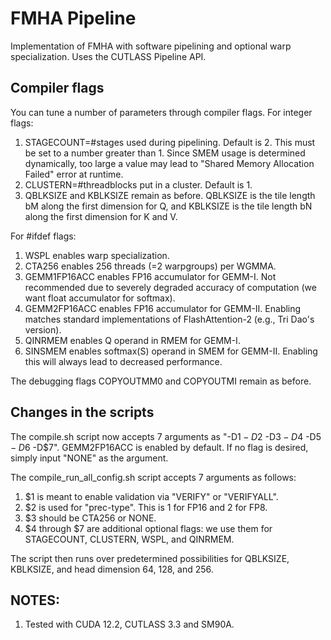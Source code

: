 # FMHA Pipeline

Implementation of FMHA with software pipelining and optional warp specialization. Uses the CUTLASS Pipeline API.

## Compiler flags

You can tune a number of parameters through compiler flags. For integer flags:

1. STAGECOUNT=#stages used during pipelining. Default is 2. This must be set to a number greater than 1. Since SMEM usage is determined dynamically, too large a value may lead to "Shared Memory Allocation Failed" error at runtime.
2. CLUSTERN=#threadblocks put in a cluster. Default is 1.
3. QBLKSIZE and KBLKSIZE remain as before. QBLKSIZE is the tile length bM along the first dimension for Q, and KBLKSIZE is the tile length bN along the first dimension for K and V.

For #ifdef flags:

1. WSPL enables warp specialization.
2. CTA256 enables 256 threads (=2 warpgroups) per WGMMA.
3. GEMM1FP16ACC enables FP16 accumulator for GEMM-I. Not recommended due to severely degraded accuracy of computation (we want float accumulator for softmax).
4. GEMM2FP16ACC enables FP16 accumulator for GEMM-II. Enabling matches standard implementations of FlashAttention-2 (e.g., Tri Dao's version).
5. QINRMEM enables Q operand in RMEM for GEMM-I.
6. SINSMEM enables softmax(S) operand in SMEM for GEMM-II. Enabling this will always lead to decreased performance.

The debugging flags COPYOUTMM0 and COPYOUTMI remain as before. 

## Changes in the scripts

The compile.sh script now accepts 7 arguments as "-D$1 -D$2 -D$3 -D$4 -D$5 -D$6 -D$7". GEMM2FP16ACC is enabled by default. If no flag is desired, simply input "NONE" as the argument.

The compile_run_all_config.sh script accepts 7 arguments as follows:
1. $1 is meant to enable validation via "VERIFY" or "VERIFYALL".
2. $2 is used for "prec-type". This is 1 for FP16 and 2 for FP8.
3. $3 should be CTA256 or NONE.
4. $4 through $7 are additional optional flags: we use them for STAGECOUNT, CLUSTERN, WSPL, and QINRMEM.

The script then runs over predetermined possibilities for QBLKSIZE, KBLKSIZE, and head dimension 64, 128, and 256.

## NOTES:

1. Tested with CUDA 12.2, CUTLASS 3.3 and SM90A.